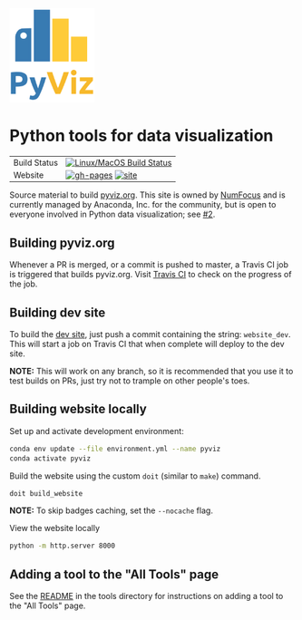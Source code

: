 <img src="doc/_static/logo.png" width=150><br>

# Python tools for data visualization

|    |    |
| --- | --- |
| Build Status | [![Linux/MacOS Build Status](https://travis-ci.org/pyviz/website.svg?branch=master)](https://travis-ci.org/pyviz/website) |
| Website | [![gh-pages](https://img.shields.io/github/last-commit/pyviz/website/gh-pages.svg)](https://github.com/pyviz/holoviz/tree/gh-pages) [![site](https://img.shields.io/website-up-down-green-red/http/pyviz.org.svg)](http://pyviz.org) |

Source material to build [pyviz.org](https://pyviz.org).  This site is owned by [NumFocus](https://numfocus.org) and is currently managed by Anaconda, Inc. for the community, but is open to everyone involved in Python data visualization; see [#2](https://github.com/pyviz/website/issues/2).

## Building pyviz.org

Whenever a PR is merged, or a commit is pushed to master, a Travis CI job is triggered that builds pyviz.org. Visit [Travis CI](https://travis-ci.org/pyviz/website) to check on the progress of the job.

## Building dev site

To build the [dev site](https://pyviz-dev.github.io/website), just push a commit containing the string: `website_dev`. This will start a job on Travis CI that when complete will deploy to the dev site.

**NOTE:** This will work on any branch, so it is recommended that you use it to test builds on PRs, just try not to trample on other people's toes.

## Building website locally

Set up and activate development environment:

```bash
conda env update --file environment.yml --name pyviz
conda activate pyviz
```

Build the website using the custom ``doit`` (similar to `make`) command.

```bash
doit build_website
```

**NOTE:** To skip badges caching, set the `--nocache` flag.

View the website locally

```bash
python -m http.server 8000
```

## Adding a tool to the "All Tools" page

See the [README](tools/README.md) in the tools directory for instructions on adding a tool to the "All Tools" page.

